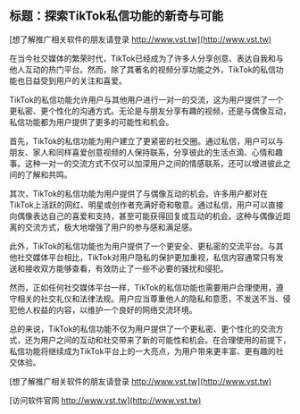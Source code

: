 ## **标题：探索TikTok私信功能的新奇与可能**

[想了解推广相关软件的朋友请登录 http://www.vst.tw](http://www.vst.tw)

在当今社交媒体的繁荣时代，TikTok已经成为了许多人分享创意、表达自我和与他人互动的热门平台。然而，除了其著名的视频分享功能之外，TikTok的私信功能也日益受到用户的关注和喜爱。

TikTok的私信功能允许用户与其他用户进行一对一的交流，这为用户提供了一个更私密、更个性化的沟通方式。无论是与朋友分享有趣的视频，还是与偶像互动，私信功能都为用户提供了更多的可能性和机会。

首先，TikTok的私信功能为用户建立了更紧密的社交圈。通过私信，用户可以与朋友、家人和同样喜爱创意视频的人保持联系，分享彼此的生活点滴、心情和趣事。这种一对一的交流方式不仅可以加深用户之间的情感联系，还可以增进彼此之间的了解和共鸣。

其次，TikTok的私信功能为用户提供了与偶像互动的机会。许多用户都对在TikTok上活跃的网红、明星或创作者充满好奇和敬意。通过私信，用户可以直接向偶像表达自己的喜爱和支持，甚至可能获得回复或互动的机会。这种与偶像近距离的交流方式，极大地增强了用户的参与感和满足感。

此外，TikTok的私信功能也为用户提供了一个更安全、更私密的交流平台。与其他社交媒体平台相比，TikTok对用户隐私的保护更加重视，私信内容通常只有发送和接收双方能够查看，有效防止了一些不必要的骚扰和侵犯。

然而，正如任何社交媒体平台一样，TikTok的私信功能也需要用户合理使用，遵守相关的社交礼仪和法律法规。用户应当尊重他人的隐私和意愿，不发送不当、侵犯他人权益的内容，以维护一个良好的网络交流环境。

总的来说，TikTok的私信功能不仅为用户提供了一个更私密、更个性化的交流方式，还为用户之间的互动和社交带来了新的可能性和机会。在合理使用的前提下，私信功能将继续成为TikTok平台上的一大亮点，为用户带来更丰富、更有趣的社交体验。

[想了解推广相关软件的朋友请登录 http://www.vst.tw](http://www.vst.tw)


[访问软件官网 http://www.vst.tw](http://www.vst.tw)
